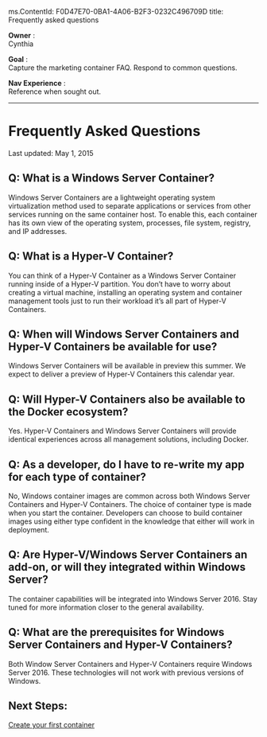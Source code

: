 ms.ContentId: F0D47E70-0BA1-4A06-B2F3-0232C496709D
title: Frequently asked questions


**Owner** :  
Cynthia

**Goal** :  
Capture the marketing container FAQ.  Respond to common questions.

**Nav Experience** :  
Reference when sought out.

----------------------------

# Frequently Asked Questions
Last updated: May 1, 2015

## Q: What is a Windows Server Container?  ##

Windows Server Containers are a lightweight operating system virtualization method used to separate applications or services from other services running on the same container host. To enable this, each container has its own view of the operating system, processes, file system, registry, and IP addresses.  


## Q: What is a Hyper-V Container?  ##

You can think of a Hyper-V Container as a Windows Server Container running inside of a Hyper-V partition. You don’t have to worry about creating a virtual machine, installing an operating system and container management tools just to run their workload it’s all part of Hyper-V Containers.


## Q: When will Windows Server Containers and Hyper-V Containers be available for use?  ##

Windows Server Containers will be available in preview this summer. We expect to deliver a preview of Hyper-V Containers this calendar year.



## Q: Will Hyper-V Containers also be available to the Docker ecosystem?   ##

Yes. Hyper-V Containers and Windows Server Containers will provide identical experiences across all management solutions, including Docker.


## Q: As a developer, do I have to re-write my app for each type of container? ##

No, Windows container images are common across both Windows Server Containers and Hyper-V Containers. The choice of container type is made when you start the container. Developers can choose to build container images using either type confident in the knowledge that either will work in deployment.


## Q: Are Hyper-V/Windows Server Containers an add-on, or will they integrated within Windows Server?  ##

The container capabilities will be integrated into Windows Server 2016. Stay tuned for more information closer to the general availability.  


## Q: What are the prerequisites for Windows Server Containers and Hyper-V Containers?  ##

Both Window Server Containers and Hyper-V Containers require Windows Server 2016. These technologies will not work with previous versions of Windows.


## Next Steps:
[Create your first container](..\quick_start\hello_world.md)
